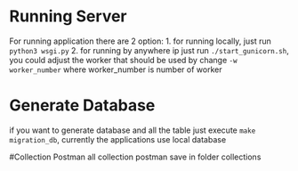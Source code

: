 # Running Server
For running application there are 2 option:
    1. for running locally, just run 
        ```python3 wsgi.py```
    2. for running by anywhere ip just run
        ```./start_gunicorn.sh```, you could adjust the worker that should be used by change ```-w worker_number```
        where worker_number is number of worker

# Generate Database 
if you want to generate database and all the table just execute 
```make migration_db```, currently the applications use local database

#Collection Postman
all collection postman save in folder collections